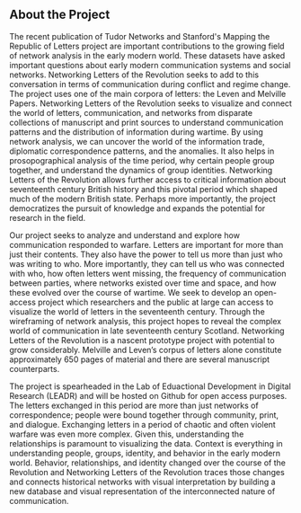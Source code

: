 ## About the Project
The recent publication of Tudor Networks and Stanford's Mapping the Republic of Letters project are important contributions to the growing field of network analysis in the early modern world. These datasets have asked important questions about early modern communication systems and social networks. Networking Letters of the Revolution seeks to add to this conversation in terms of communication during conflict and regime change. The project uses one of the main corpora of letters: the Leven and Melville Papers. Networking Letters of the Revolution seeks to visualize and connect the world of letters, communication, and networks from disparate collections of manuscript and print sources to understand communication patterns and the distribution of information during wartime. By using network analysis, we can uncover the world of the information trade, diplomatic correspondence patterns, and the anomalies. It also helps in prosopographical analysis of the time period, why certain people group together, and understand the dynamics of group identities. Networking Letters of the Revolution allows further access to critical information about seventeenth century British history and this pivotal period which shaped much of the modern British state. Perhaps more importantly, the project democratizes the pursuit of knowledge and expands the potential for research in the field.

Our project seeks to analyze and understand and explore how communication responded to warfare. Letters are important for more than just their contents. They also have the power to tell us more than just who was writing to who. More importantly, they can tell us who was connected with who, how often letters went missing, the frequency of communication between parties, where networks existed over time and space, and how these evolved over the course of wartime. We seek to develop an open-access project which researchers and the public at large can access to visualize the world of letters in the seventeenth century. Through the wireframing of network analysis, this project hopes to reveal the complex world of communication in late seventeenth century Scotland. Networking Letters of the Revolution is a nascent prototype project with potential to grow considerably. Melville and Leven’s corpus of letters alone constitute approximately 650 pages of material and there are several manuscript counterparts.

The project is spearheaded in the Lab of Eduactional Development in Digital Research (LEADR) and will be hosted on Github for open access purposes. The letters exchanged in this period are more than just networks of correspondence; people were bound together through community, print, and dialogue. Exchanging letters in a period of chaotic and often violent warfare was even more complex. Given this, understanding the relationships is paramount to visualizing the data. Context is everything in understanding people, groups, identity, and behavior in the early modern world. Behavior, relationships, and identity changed over the course of the Revolution and Networking Letters of the Revolution traces those changes and connects historical networks with visual interpretation by building a new database and visual representation of the interconnected nature of communication.
